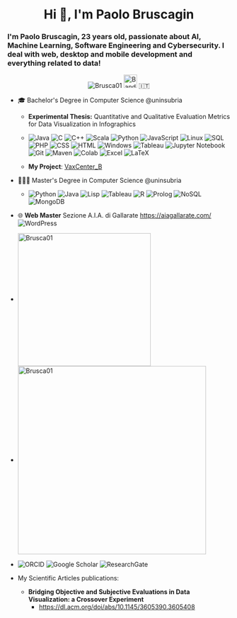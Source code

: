<h1  align="center">Hi 👋, I'm Paolo Bruscagin
<h3  align="left">I'm Paolo Bruscagin, 23 years old, passionate about AI, Machine Learning, Software Engineering and Cybersecurity. I deal with web, desktop and mobile development and everything related to data!</h3>

<p  align="center">  <img  src="https://komarev.com/ghpvc/?username=Brusca01"  alt="Brusca01"  /> <img src="https://upload.wikimedia.org/wikipedia/en/thumb/0/03/Flag_of_Italy.svg/1200px-Flag_of_Italy.svg.png" alt="Bandiera italiana" width="30"/> 🇮🇹 </p> 


- 🎓 Bachelor's Degree in Computer Science @uninsubria
  - **Experimental Thesis:** Quantitative and Qualitative Evaluation Metrics for Data Visualization in Infographics
  - ![Java](https://img.shields.io/badge/Code-Java-informational?style=flat&logo=java&color=007396)
![C](https://img.shields.io/badge/Code-C-informational?style=flat&logo=c&color=A8B400)
![C++](https://img.shields.io/badge/Code-C++-informational?style=flat&logo=cplusplus&color=00599C)
![Scala](https://img.shields.io/badge/Code-Scala-informational?style=flat&logo=scala&color=DC322F)
![Python](https://img.shields.io/badge/Code-Python-informational?style=flat&logo=python&color=3776AB)
![JavaScript](https://img.shields.io/badge/Code-JavaScript-informational?style=flat&logo=javascript&color=F7DF1E)
![Linux](https://img.shields.io/badge/System-Linux-informational?style=flat&logo=linux&color=FCC624)
![SQL](https://img.shields.io/badge/Code-SQL-informational?style=flat&logo=sqlite&color=003B57)
![PHP](https://img.shields.io/badge/Code-PHP-informational?style=flat&logo=php&color=777BB4)
![CSS](https://img.shields.io/badge/Code-CSS-informational?style=flat&logo=css3&color=1572B6)
![HTML](https://img.shields.io/badge/Code-HTML-informational?style=flat&logo=html5&color=E34F26)
![Windows](https://img.shields.io/badge/OS-Windows-informational?style=flat&logo=windows&color=0078D6)
![Tableau](https://img.shields.io/badge/Tool-Tableau-informational?style=flat&logo=tableau&color=E97627)
![Jupyter Notebook](https://img.shields.io/badge/Tool-Jupyter%20Notebook-informational?style=flat&logo=jupyter&color=F37626)
![Git](https://img.shields.io/badge/Version%20Control-Git-informational?style=flat&logo=git&color=F05032)
![Maven](https://img.shields.io/badge/Build-Maven-informational?style=flat&logo=apachemaven&color=C71A36)
![Colab](https://img.shields.io/badge/Tool-Colab-informational?style=flat&logo=googlecolab&color=F9AB00)
![Excel](https://img.shields.io/badge/Tool-Excel-informational?style=flat&logo=microsoft-excel&color=217346)
![LaTeX](https://img.shields.io/badge/Tool-LaTeX-informational?style=flat&logo=latex&color=008080)



  - **My Project**: [VaxCenter_B](https://github.com/Brusca01/VaxCenter_B)

- 👨🏼‍🎓 Master's Degree in Computer Science @uninsubria
  - ![Python](https://img.shields.io/badge/Code-Python-informational?style=flat&logo=python&color=3776AB)
![Java](https://img.shields.io/badge/Code-Java-informational?style=flat&logo=java&color=007396)
![Lisp](https://img.shields.io/badge/Code-Lisp-informational?style=flat&logo=lisp&color=3FB68B)
![Tableau](https://img.shields.io/badge/Tool-Tableau-informational?style=flat&logo=tableau&color=E97627)
![R](https://img.shields.io/badge/Code-R-informational?style=flat&logo=r&color=276DC3)
![Prolog](https://img.shields.io/badge/Code-Prolog-informational?style=flat&logo=prolog&color=8C1F1F)
![NoSQL](https://img.shields.io/badge/Tool-NoSQL-informational?style=flat&logo=nosql&color=4EA94B)
![MongoDB](https://img.shields.io/badge/Tool-MongoDB-informational?style=flat&logo=mongodb&color=47A248)



   
- 🌐 **Web Master** Sezione A.I.A. di Gallarate https://aiagallarate.com/ ![WordPress](https://img.shields.io/badge/Tool-WordPress-informational?style=flat&logo=wordpress&color=21759B) 
  

- <img align="center" src="https://github-readme-stats.vercel.app/api/top-langs/?username=Brusca01&layout=normal&bg_color=000000&text_color=ffffff&count_private=true" alt="Brusca01" width="300" />

- <img align="center" src="https://github-readme-stats.vercel.app/api?username=Brusca01&show_icons=true&bg_color=000000&text_color=ffffff" width="425px" alt="Brusca01" />


- ![ORCID](https://img.shields.io/badge/ORCID-000000?style=flat&logo=orcid&logoColor=A8B400)
![Google Scholar](https://img.shields.io/badge/Google%20Scholar-4285F4?style=flat&logo=google-scholar&logoColor=ffffff)
![ResearchGate](https://img.shields.io/badge/ResearchGate-00BFAE?style=flat&logo=researchgate&logoColor=ffffff)
- My Scientific Articles publications:
  - **Bridging Objective and Subjective Evaluations in Data Visualization: a Crossover Experiment**
    - https://dl.acm.org/doi/abs/10.1145/3605390.3605408







